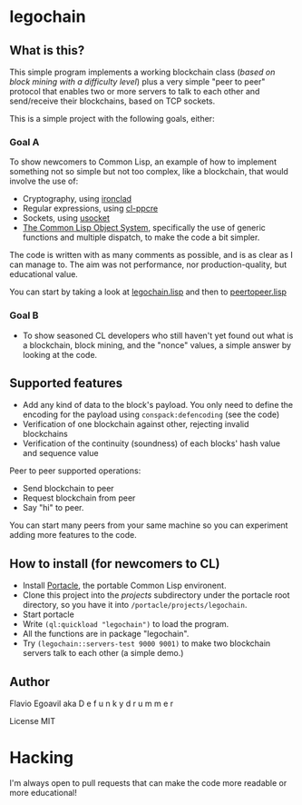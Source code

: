 # legochain

## What is this?

This simple program implements a working blockchain class (*based on block mining with a difficulty level*) plus a very simple "peer to peer" protocol that enables two or more servers to talk to each other and send/receive their blockchains, based on TCP sockets.  

This is a simple project with the following goals, either:

### Goal A

To show newcomers to Common Lisp, an example of how to implement something not so simple but not too complex, like a blockchain, that would involve the use of:

- Cryptography, using [ironclad](https://github.com/sharplispers/ironclad)
- Regular expressions, using [cl-ppcre](https://edicl.github.io/cl-ppcre/)
- Sockets, using [usocket](https://github.com/usocket/usocket)
- [The Common Lisp Object System](http://www.gigamonkeys.com/book/object-reorientation-generic-functions.html), specifically the use of generic functions and multiple dispatch, to make the code a bit simpler. 

The code is written with as many comments as possible, and is as clear as I can manage to. The aim was not performance, nor production-quality, but educational value.

You can start by taking a look at [legochain.lisp](legochain.lisp) and then to [peertopeer.lisp](peertopeer.lisp)

### Goal B

- To show seasoned CL developers who still haven't yet found out what is a blockchain, block mining, and the "nonce" values, a simple answer by looking at the code.


## Supported features

- Add any kind of data to the block's payload. You only need to define the encoding for the payload using `conspack:defencoding` (see the code)
- Verification of one blockchain against other, rejecting invalid blockchains
- Verification of the continuity (soundness) of each blocks' hash value and sequence value

Peer to peer supported operations: 

- Send blockchain to peer
- Request blockchain from peer
- Say "hi" to peer.

You can start many peers from your same machine so you can experiment adding more features to the code.

## How to install (for newcomers to CL)

- Install [Portacle](https://portacle.github.io/), the portable Common Lisp environent.
- Clone this project into the *projects* subdirectory under the portacle root directory, so you have it into `/portacle/projects/legochain`.
- Start portacle
- Write `(ql:quickload "legochain")` to load the program.
- All the functions are in package "legochain".
- Try `(legochain::servers-test 9000 9001)` to make two blockchain servers talk to each other (a simple demo.)

## Author

Flavio Egoavil aka D e f u n k y d r u m m e r

License MIT

# Hacking

I'm always open to pull requests that can make the code more readable or more educational!
